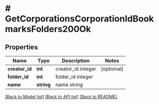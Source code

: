 # # GetCorporationsCorporationIdBookmarksFolders200Ok

## Properties

Name | Type | Description | Notes
------------ | ------------- | ------------- | -------------
**creator_id** | **int** | creator_id integer | [optional] 
**folder_id** | **int** | folder_id integer | 
**name** | **string** | name string | 

[[Back to Model list]](../../README.md#documentation-for-models) [[Back to API list]](../../README.md#documentation-for-api-endpoints) [[Back to README]](../../README.md)



